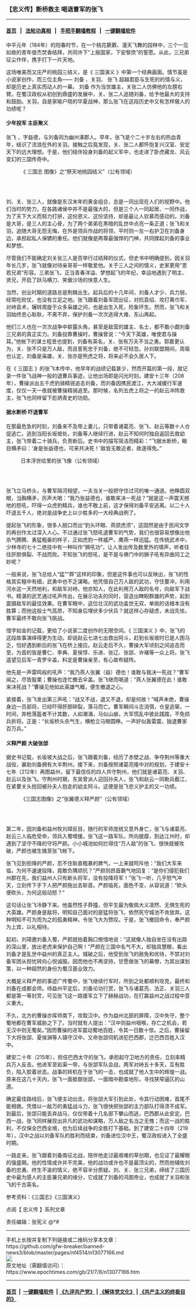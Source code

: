 ### 【忠义传】断桥救主 喝退曹军的张飞
------------------------

#### [首页](https://github.com/gfw-breaker/banned-news3/blob/master/README.md) &nbsp;&nbsp;|&nbsp;&nbsp; [法轮功真相](https://github.com/begood0513/basic/blob/master/README.md)  &nbsp;&nbsp;|&nbsp;&nbsp; [手把手翻墙教程](https://github.com/gfw-breaker/guides/wiki)  &nbsp;&nbsp;|&nbsp;&nbsp; [一键翻墙软件](https://github.com/gfw-breaker/nogfw/blob/master/README.md)  



<div><p>
 中平元年（184年）的阳春时节，在一个桃花簌簌、漫天飞舞的园林中，三个一见如故的青年俊杰焚香结拜，共同许下“上报国家，下安黎庶”的誓愿。从此，三兄弟征尘作伴，携手打下一片天地。
</p>
<p>
 这场唯美而又庄严的桃园三结义，是《
 <ok href="https://www.epochtimes.com/gb/tag/%E4%B8%89%E5%9B%BD%E6%BC%94%E4%B9%89.html">
  三国演义
 </ok>
 》中第一个经典画面。情节虽是小说家创作，而三位主角——
 <ok href="https://www.epochtimes.com/gb/tag/%E5%88%98%E5%A4%87.html">
  刘备
 </ok>
 、关羽、
 <ok href="https://www.epochtimes.com/gb/tag/%E5%BC%A0%E9%A3%9E.html">
  张飞
 </ok>
 超越君臣与生死的的情与义，却是历史上真实而动人的一幕。
 <ok href="https://www.epochtimes.com/gb/tag/%E5%88%98%E5%A4%87.html">
  刘备
 </ok>
 作为当世雄主，关张二人仿佛他的左膀右臂。在蜀汉政权从初创到鼎盛的发展中，关、张二人追随刘备，给予他最大的支持和鼓励。关羽，自是家喻户晓的华夏战神，那么张飞在这段历史中又有怎样傲人的功绩呢？
</p>
<h4>
 少年投军 主臣聚义
</h4>
<p>
 <ok href="https://www.epochtimes.com/gb/tag/%E5%BC%A0%E9%A3%9E.html">
  张飞
 </ok>
 ，字益德，与刘备同为幽州涿郡人。早年，张飞是个二十岁左右的热血青年，结识了流浪在外的关羽。接触之后竟发现，关、张二人都怀抱复兴汉室、安定天下的远大理想。于是，他们结伴投身刘备的起义军中，也走进了卧虎藏龙、风云变幻的三国传奇中。
</p>
<figure aria-describedby="caption-attachment-13079091" class="wp-caption aligncenter" id="attachment_13079091" style="width: 450px">
 <ok href=" https://i.epochtimes.com/assets/uploads/2021/07/id13079091-Sanguozhi-Zhangfei-1-450x649.png" rel="noreferrer noopener" target="_blank">
  <img alt="" class="size-medium wp-image-13079091" src="https://i.epochtimes.com/assets/uploads/2021/07/id13079091-Sanguozhi-Zhangfei-1-450x649.png"/>
 </ok>
 <br/><figcaption class="wp-caption-text" id="caption-attachment-13079091">
  《
  <ok href="https://www.epochtimes.com/gb/tag/%E4%B8%89%E5%9B%BD%E5%BF%97.html">
   三国志
  </ok>
  图像》之“祭天地桃园结义”（公有领域）
 </figcaption><br/>
</figure><br/>
<p>
 刘、关、张三人，就像是东汉末年的黄金组合，总是一同出现在人们的视野中。他们当时的势力，在各路诸侯中并不是最强大的，但是三个人一同起居、一同作战，为了天下大义而努力打拼，这份恩义、这份坚持，却是最让人钦慕而感动的。刘备是大哥，是三人的主心骨，为了两个弟弟在黑暗的乱世中点亮一条正道；张飞和关羽，追随大哥无怨无悔，在外是领兵作战的将领，平时则一左一右护卫在刘备身边，承担起私人保镳的重任。他们就像是两尊最强悍的门神，共同撑起刘备的事业和梦想。
</p>
<p>
 尽管我们不能确定刘关张三人是否举行过结拜的仪式，但史书中明确提到，因关羽年长几岁，张飞就像对待亲哥哥一样敬爱他。关于三人之间的情义，史家更用“恩若兄弟”形容。三弟张飞，正当青春洋溢、梦想起飞的年纪，幸运地遇到了明主、贤兄，开启了跃马横刀、笑傲沙场的快意人生。
</p>
<p>
 当然，创业时期的道路总是荆棘丛生。起兵后的十几年间，刘备人才少、兵力弱，经常吃败仗，也没有立足之地。张飞跟着刘备军团出征，对抗袁绍、攻打黄巾军、对峙袁术，辗转周旋于众多枭雄之间，也是出生入死，险象环生。然而，张飞和关羽始终忠心耿耿，不离不弃，保护刘备一次次逃得大难、东山再起。
</p>
<p>
 他们三人也在一次次战争中崭露头角，甚至是敌营的雄主、名士，都不敢小觑刘备三兄弟的真正实力。刘备投靠曹操时，曹操曾说：“今天下英雄，唯使君与操耳。”他帐下的谋士程昱也提到，刘备有英名，关、张有万夫不当之勇。郭嘉更认为，关、张不只是万人敌，而且誓死忠于刘备，绝不可轻忽。孙刘联盟期间，周瑜也认定，刘备是枭雄，关、张亦是熊虎之将，将来必不会久居人下。
</p>
<p>
 在《
 <ok href="https://www.epochtimes.com/gb/tag/%E4%B8%89%E5%9B%BD%E5%BF%97.html">
  三国志
 </ok>
 》的张飞本传中，他早年的战绩记载甚少，然而开篇的第一段，就记录一件张飞战神一般的退曹兵事迹，让他出场即是闪光时刻。建安十三年（208年），曹操派出五千虎豹骑精锐追击刘备，而刘备因携民渡江，大大减缓行军速度，仅仅一天一夜就被曹操精骑追至。那时候，名列五虎上将之一的赵云冲阵救主，张飞也同样留下彪炳青史的功勋。
</p>
<h4>
 据水断桥 吓退曹军
</h4>
<p>
 在那最危急的时刻，刘备来不及带上妻儿，只带着诸葛亮、张飞、赵云等数十人仓促逃亡。逃到当阳长坂坡处，刘备等人继续行进，赵云不知何时独自返回去救幼主，张飞带着二十骑兵，负责断后。史书中的描写简洁而精彩：“飞据水断桥，瞋目横矛曰：‘身是张益德也，可来共决死！’敌皆无敢近者，故遂得免。”
</p>
<figure aria-describedby="caption-attachment-13078973" class="wp-caption aligncenter" id="attachment_13078973" style="width: 450px">
 <ok href=" https://i.epochtimes.com/assets/uploads/2021/07/id13078973-23ed838d537ad0cae8768a8bee4db9b3-450x495.jpg" rel="noreferrer noopener" target="_blank">
  <img alt="" class="size-medium wp-image-13078973" src="https://i.epochtimes.com/assets/uploads/2021/07/id13078973-23ed838d537ad0cae8768a8bee4db9b3-450x495.jpg"/>
 </ok>
 <br/><figcaption class="wp-caption-text" id="caption-attachment-13078973">
  日本浮世绘里的张飞像（公有领域）
 </figcaption><br/>
</figure><br/>
<p>
 张飞立马桥头，与曹军隔河相望，一夫当关一般把守住过河的唯一通道。他睁圆双眼，当胸横矛，厉声大喝：“我乃张益德也，谁敢来决一死战？”就是这一声震天撼地的怒吼，吓得一众虎豹精兵，谁也不敢上前，这才保得刘备平安逃离。以二十人吓退五千人，绝对是战争史上以少胜多的一大经典战例了。
</p>
<p>
 提起张飞的形象，很多人脱口而出“豹头环眼、燕颔虎须”，这固然是由于民间文学的再创作太过深入人心。不过通过张飞怒吼退曹军的气势，我们也很容易想像出他杀气腾腾、勇猛粗豪的样子，正如虎豹一样威严、鹰燕一样迅猛。在传统武术中，少林寺的七十二绝技中有一种叫作“狮吼功”，让人发出传及数里外的啸声，听者往往肝胆俱裂、不战而败。不知张飞的怒吼，是不是与佛门中的狮子吼有异曲同工之妙呢？
</p>
<p>
 一般来说，张飞总给人“猛”“莽”这样的印象，但是这件事也可以反映出，张飞的性格其实粗中有细，武勇中也不乏谋略。他凭借自己万人敌的武功，守住要冲，利用河水这一天然地利，和敌军对峙。他亦知人，在此利用万人敌的名号，向敌军下战书。精湛的武艺通过吼声传出，在展示功夫的同时，营造出睥睨群雄的声势，起到震摄敌军的最佳效果。在曹军眼中，这位壮汉的武功盖世无双，单挑的话根本没有胜算；而他这般士气高昂，不知身后埋伏多少伏兵？就这样心存疑虑，未战先怯，曹军最终不敢向张飞挑战。
</p>
<p>
 惜字如金的记载，更给了小说家二度创作的无限空间。《
 <ok href="https://www.epochtimes.com/gb/tag/%E4%B8%89%E5%9B%BD%E6%BC%94%E4%B9%89.html">
  三国演义
 </ok>
 》中，张飞的这段故事演绎得更为生动。却说赵云七进七出救出阿斗，赶到长坂坡时已是人困马乏，恰好遇到断后的张飞在桥上接应。赵云走后不久，曹操大军顷刻之间追击而至，为首的皆是曹仁、李典、夏侯惇、乐进、张辽、张郃、许褚等一众上将。张飞遥望见后军一青罗伞盖，料定是曹操亲至，有心故布疑阵。
</p>
<p>
 他先是一声雷鸣般的吼声：“我乃燕人张翼（益）德也！谁敢与我决一死战？”曹军闻之，尽皆股栗；曹操也连忙撤去伞盖。张飞继而喝道：“燕人张翼德在此！谁敢来决死战？”曹操见他如此英雄气概，便生撤退之心。
</p>
<p>
 紧接着，张飞发出第三声吼：“战又不战，退又不退，却是何故！”喊声未绝，曹操身边一员部将，已经吓得肝胆碎裂，落马而亡。曹军瞬间斗志消弭，仓皇逃窜。一时间，弃枪落盔者不计其数，人如潮涌，马似山崩，大军慌乱中彼此践踏，不免损兵折将。正是：“长坂桥头杀气生，横枪立马眼圆睁。一声好似轰雷震，独退曹家百万兵。”
</p>
<h4>
 义释严颜 大破张郃
</h4>
<p>
 据史书记载，长坂坡大战之后，张飞跟着刘备，经历了赤壁之战、争夺荆州等重大战役，襄助刘备拥有大半荆州。接下来，刘备按照诸葛亮隆中对的规划，于建安十七年（212年）再图益州，留下最信任的四人共守荆州，他们就是诸葛亮、关羽、赵云以及张飞。守荆州时期，东吴曾派人迎回孙夫人，张飞和赵云一同勒兵截江，在紧要关头抢回被孙夫人抱走的幼主阿斗。这便是张飞忠义护主的又一功绩。
</p>
<figure aria-describedby="caption-attachment-13079089" class="wp-caption aligncenter" id="attachment_13079089" style="width: 450px">
 <ok href=" https://i.epochtimes.com/assets/uploads/2021/07/id13079089-Sanguozhi-Zhangfei-3-450x675.png" rel="noreferrer noopener" target="_blank">
  <img alt="" class="size-medium wp-image-13079089" src="https://i.epochtimes.com/assets/uploads/2021/07/id13079089-Sanguozhi-Zhangfei-3-450x675.png"/>
 </ok>
 <br/><figcaption class="wp-caption-text" id="caption-attachment-13079089">
  《三国志图像》之“张翼德义释严颜”（公有领域）
 </figcaption><br/>
</figure><br/>
<p>
 第二年，因刘备和益州牧刘璋反目，随行的军师庞统又意外身亡，张飞与诸葛亮、赵云三人临危受命，领兵入蜀增援。张飞这一路军队，所向披靡，到达江州时，却遇到了坚守不降的守将严颜。小小城池如何拦得住“万人敌”的张飞，很快就被攻破，严颜也被生擒至张飞帐下。
</p>
<p>
 张飞见到拒降的严颜，忍不住耿直粗暴的脾气，一上来就呵斥他：“我们大军来临，为何不速速投降，竟敢负隅顽抗？”严颜则昂首霸气地回复：“是你们侵犯我们州郡在先，我们益州人只有断头将军，没有投降将军！”张飞一听，几乎怒气冲天，立刻传下手下人把严颜拖出去斩首。严颜临死，面色不变，从容说道：“砍头便砍头，为何这般动怒？”
</p>
<p>
 这句话让张飞冷静下来。他虽然性子莽撞，但平生最为敬佩大义凛然、无惧生死的大英雄。严颜身是敌将，明知自己面对的是猛将张飞，依然死守城池不肯放弃。这种明知不可为而为之的孤勇精神，令张飞大为赞叹。于是，张飞撤回命令，奉严颜为上宾，以礼相待。
</p>
<p>
 起初，刘璋邀刘备入蜀，严颜就拍着胸口惋惜地说：“这就像人独自坐在没有出路的深山里，放出老虎来保护自己啊！”严颜在三国中名气不大，却独具慧眼，看出刘备才是乱世中益州的真正主人。城破之后，他受到张飞的赦免和优待，不禁对刘备军团从担忧转向心悦诚服。因而他也不再坚持，甘愿做张飞的幕僚，为其出谋划策，以一种超然的身份为蜀汉基业效力。
</p>
<p>
 大概是义释严颜的事迹广传蜀中，张飞继续行军时，所到之处都顺利攻克，最终和刘备在成都会师。待益州平定后，刘备论功行赏，张飞与诸葛亮、法正、关羽三人都是第一等封赏，可见张飞这一路援军立下了赫赫战功，在打赢益州之战过程中意义重大。
</p>
<p>
 不久，北方的曹操亦挥师南下，攻取汉中。作为益州北部的屏障，汉中失守，整个蜀地都在曹军威胁之下了。当时就有人提出：“汉中则益州咽喉，存亡之​机会，若无汉中则无蜀矣。”因而曹操的进军震动蜀地百姓，令其一日数十惊。之后，曹操留下大将张郃、夏侯渊等人镇守汉中，又命张郃伺机进犯巴西郡，迁巴西百姓入汉中。
</p>
<p>
 建安二十年（215年），担任巴西太守的张飞，承担起守卫地方的责任，立刻率精兵万人反击。他进军至宕渠一带，与张郃军队会战，两军对峙五十多天，互有胜负，陷入胶着状态。战事的转机在于张飞的一击，也成就了他人生中的辉煌一战。原来在这几十天内，张飞一面抵御张郃，一面暗中勘查地形，寻找狭窄逼仄的山道。
</p>
<p>
 确定最佳路线后，张飞便主动出击，将张郃大军引到此处，令其行动困难，首尾不能相救。凭借以一敌万的勇猛战斗力，张飞很快把张郃的主力部队打得溃不成军。到最后，张郃只能丢弃战马，仅仅带着十几名部下攀山而逃，巴西郡从此安定。巴西一战，张飞同样展现出非凡的武功和谋略，万人敌之名当之无愧；而这一战的胜利，不仅保全巴西全境，也为后续战争的全胜打下基础。到了建安二十四年（219年），汉中之战以刘备军队的胜利而结束，刘备进位汉中王，蜀汉政权进入了全盛时期。
</p>
<p>
 一路走来，张飞跟着刘备南征北战，陪伴他走过最艰难的草创期，也见证了最耀眼的强盛期。他的性情或许并不完美，他的战功或许也不是最顶尖的，然而他辅佐刘备的忠勇、终生不渝的情义，绝不容半分质疑。刘、关、张三兄弟，缔结了三国历史中最为感人的主臣兼兄弟的缘分，它成就了刘备的鸿图帝业，也成就了关羽和张飞的千古英名。
</p>
<p>
 参考资料：《三国志》《三国演义》
</p>
<p>
 点阅【
 <ok href="https://www.epochtimes.com/gb/tag/%e5%bf%a0%e7%be%a9%e5%82%b3.html">
  忠义传
 </ok>
 】系列文章
</p>
<p>
 责任编辑：张宪义 @*#
</p>
</div>
<hr/>
手机上长按并复制下列链接或二维码分享本文章：<br/>
https://github.com/gfw-breaker/banned-news3/blob/master/pages/nf4514/n13077166.md <br/>
<a href='https://github.com/gfw-breaker/banned-news3/blob/master/pages/nf4514/n13077166.md'><img src='https://github.com/gfw-breaker/banned-news3/blob/master/pages/nf4514/n13077166.md.png'/></a> <br/>
原文地址（需翻墙访问）：https://www.epochtimes.com/gb/21/7/8/n13077166.htm


------------------------
#### [首页](https://github.com/gfw-breaker/banned-news3/blob/master/README.md) &nbsp;|&nbsp; [一键翻墙软件](https://github.com/gfw-breaker/nogfw/blob/master/README.md) &nbsp;| [《九评共产党》](https://github.com/gfw-breaker/9ping.md/blob/master/README.md#九评之一评共产党是什么) | [《解体党文化》](https://github.com/gfw-breaker/jtdwh.md/blob/master/README.md) | [《共产主义的终极目的》](https://github.com/gfw-breaker/gczydzjmd.md/blob/master/README.md)


<img src='http://gfw-breaker.win/banned-news3/pages/nf4514/n13077166.md' width='0px' height='0px'/>